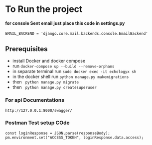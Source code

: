 #  To Run the project

#### for console Sent email just place this code in settings.py

```
EMAIL_BACKEND = 'django.core.mail.backends.console.EmailBackend'
```
## Prerequisites

- install Docker and docker compose
- run `docker-compose up --build --remove-orphans`
- in separate terminal run `sudo docker exec -it echologyx sh`
- in the docker shell run `python manage.py makemigrations`
- then ` python manage.py migrate`
- then ` python manage.py createsuperuser`

### For api Documentations

```
http://127.0.0.1:8000/swagger/
```


### Postman Test setup COde

```
const loginResponse = JSON.parse(responseBody);
pm.environment.set("ACCESS_TOKEN", loginResponse.data.access);
```
